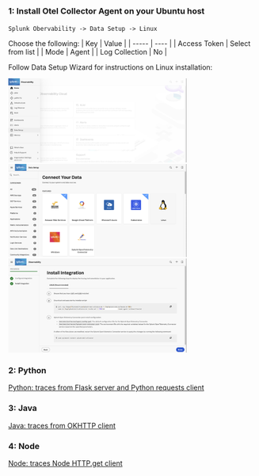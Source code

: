 ### 1: Install Otel Collector Agent on your Ubuntu host

`Splunk Obervability -> Data Setup -> Linux`  

Choose the following:
| Key | Value |
| ----- | ---- |
| Access Token | Select from list |
| Mode | Agent |
| Log Collection | No |  

Follow Data Setup Wizard for instructions on Linux installation:

<img src="../assets/03-datasetup.png" width="360" />  

<img src="../assets/04-datasetup-linux.png" width="360" />  

<img src="../assets/05-datasetup-linuxinstall.png" width="360" />

### 2: Python

[Python: traces from Flask server and Python requests client](python.md)

### 3: Java
[Java: traces from OKHTTP client](java.md)

### 4: Node
[Node: traces Node HTTP.get client](node.md)